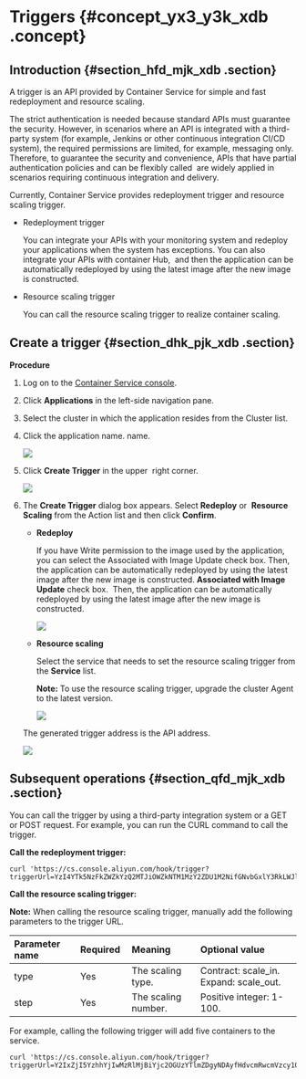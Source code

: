 # Triggers {#concept_yx3_y3k_xdb .concept}

## Introduction {#section_hfd_mjk_xdb .section}

A trigger is an API provided by Container Service for simple and fast redeployment and resource scaling.

The strict authentication is needed because standard APIs must guarantee the security. However, in scenarios where an API is integrated with a third-party system \(for example, Jenkins or other continuous integration CI/CD  system\), the required permissions are limited, for example, messaging only.  Therefore, to guarantee the security and convenience, APIs that have partial authentication policies and can be flexibly called  are widely applied in scenarios requiring continuous integration and delivery.

Currently, Container Service provides redeployment trigger and resource scaling trigger.

-   Redeployment trigger

    You can integrate your APIs with your monitoring system and redeploy your applications when the system has exceptions. You can also integrate your APIs with container Hub,  and then the application can be automatically redeployed by using the latest image after the new image is constructed.

-   Resource scaling trigger

    You can call the resource scaling trigger to realize container scaling.


## Create a trigger {#section_dhk_pjk_xdb .section}

**Procedure**

1.  Log on to the [Container Service console](https://cs.console.aliyun.com/#/overview/all).
2.  Click **Applications** in the left-side navigation pane.
3.  Select the cluster in which the application resides from the Cluster list.
4.  Click the application name. name.

    ![](http://static-aliyun-doc.oss-cn-hangzhou.aliyuncs.com/assets/img/13784/15344170153652_en-US.png)

5.  Click **Create Trigger** in the upper  right corner.

    ![](http://static-aliyun-doc.oss-cn-hangzhou.aliyuncs.com/assets/img/13784/15344170153653_en-US.png)

6.  The **Create Trigger** dialog box appears. Select **Redeploy** or  **Resource Scaling** from the Action list and then click **Confirm**.

    -   **Redeploy**

        If you have Write permission to the image used by the application, you can select the Associated with Image Update check box. Then, the application can be automatically redeployed by using the latest image after the new image is constructed. **Associated with Image Update** check box.  Then, the application can be automatically redeployed by using the latest image after the new image is constructed.

        ![](http://static-aliyun-doc.oss-cn-hangzhou.aliyuncs.com/assets/img/13784/15344170163655_en-US.png)

    -   **Resource scaling**

        Select the service that needs to set the resource scaling trigger from the **Service** list.

        **Note:** To use the resource scaling trigger, upgrade the cluster Agent to the latest version.

        ![](http://static-aliyun-doc.oss-cn-hangzhou.aliyuncs.com/assets/img/13784/15344170163658_en-US.png)

    The generated trigger address is the API address.

    ![](http://static-aliyun-doc.oss-cn-hangzhou.aliyuncs.com/assets/img/13784/15344170163659_en-US.png)


## Subsequent operations {#section_qfd_mjk_xdb .section}

You can call the trigger by using a third-party integration system or a GET or POST request. For example, you can run the CURL command to call the trigger.

**Call the redeployment trigger:**

```
curl 'https://cs.console.aliyun.com/hook/trigger?triggerUrl=YzI4YTk5NzFkZWZkYzQ2MTJiOWZkNTM1MzY2ZDU1M2NifGNvbGxlY3RkLWJlbmNobWFya3xyZWRlcGxveXwxOGlxbjc1Z25uMmVzfA==&secret=44586c6b466352395143584c3970654ff5323d2509d546fdc1b33054b0928da8'
```

**Call the resource scaling trigger:**

**Note:** When calling the resource scaling trigger, manually add the following parameters to the trigger URL.

|Parameter name|Required |Meaning|Optional value|
|:-------------|:--------|:------|:-------------|
|type |Yes |The scaling type.|Contract: scale\_in. Expand: scale\_out.|
|step|Yes|The scaling number. |Positive integer: 1-100.|

For example, calling the following trigger will add five containers to the service.

```
curl 'https://cs.console.aliyun.com/hook/trigger?triggerUrl=Y2IxZjI5YzhhYjIwMzRlMjBiYjc2OGUzYTlmZDgyNDAyfHdvcmRwcmVzcy10ZXN0fHNjYWxpbmd8MTkzZmEyMXFwZXVwMXw=&secret=53374142724e4e4a626f664a313131556e62c6716cd0d97d096900b3ad42a9ad&type=scale_out&step=5'
```

